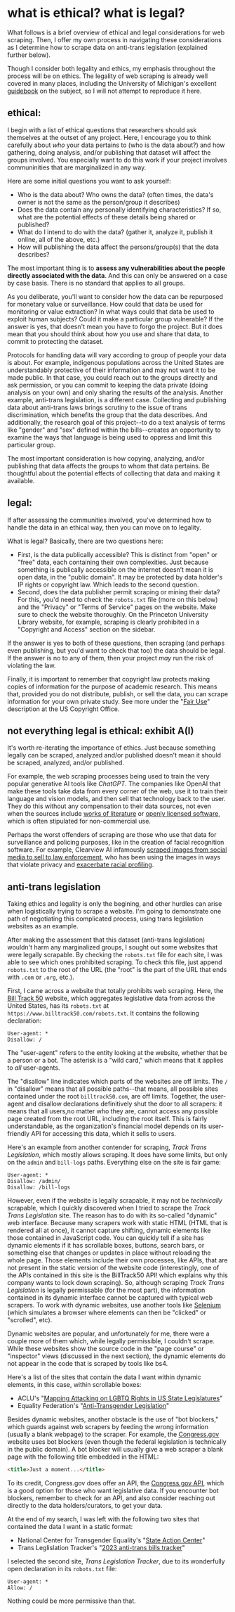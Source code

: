 # what is ethical? what is legal?
What follows is a brief overview of ethical and legal considerations for web scraping. Then, I offer my own process  in navigating these considerations as I determine how to scrape data on anti-trans legislation (explained further below). 

Though I consider both legality and ethics, my emphasis throughout the process will be on ethics. The legality of web scraping is already well covered in many places, including the University of Michigan's excellent [guidebook](https://docs.google.com/document/d/11LZweIYD9MmjiZgY-VW1IXUPOP1k-SwXNiOdJDVC7Vw/edit#heading=h.ut4ttuudwb6i) on the subject, so I will not attempt to reproduce it here.

## ethical: 
I begin with a list of ethical questions that researchers should ask themselves at the outset of any project. Here, I encourage you to think carefully about *who* your data pertains to (who is the data about?) and how gathering, doing analysis, and/or publishing that dataset will affect the groups involved. You especially want to do this work if your project involves communinities that are marginalized in any way. 

Here are some initial questions you want to ask yourself:
- Who is the data about? Who owns the data? (often times, the data's owner is not the same as the person/group it describes)
- Does the data contain any personally identifying characteristics? If so, what are the potential effects of these details being shared or published?
- What do I intend to do with the data? (gather it, analyze it, publish it online, all of the above, etc.)
- How will publishing the data affect the persons/group(s) that the data describes?

The most important thing is to **assess any vulnerabilities about the people directly associated with the data**. And this can only be answered on a case by case basis. There is no standard that applies to all groups.

As you deliberate, you'll want to consider how the data can be repurposed for monetary value or surveillance. How could that data be used for monitoring or value extraction? In what ways could that data be used to exploit human subjects? Could it make a particular group vulnerable? If the answer is yes, that doesn't mean you have to forgo the project. But it does mean that you should think about how you use and share that data, to commit to protecting the dataset. 

Protocols for handling data will vary according to group of people your data is about. For example, indigenous populations across the United States are understandably protective of their information and may not want it to be made public. In that case, you could reach out to the groups directly and ask permission, or you can commit to keeping the data private (doing analysis on your own) and only sharing the results of the analysis. Another example, anti-trans legislation, is a different case. Collecting and publishing data about anti-trans laws brings scrutiny to the issue of trans discrimination, which benefits the group that the data describes. And additionally, the research goal of this project--to do a text analysis of terms like "gender" and "sex" defined within the bills--creates an opportunity to examine the ways that language is being used to oppress and limit this particular group.

The most important consideration is how copying, analyzing, and/or publishing that data affects the groups to whom that data pertains. Be thoughtful about the potential effects of collecting that data and making it available. 

## legal:
If after assessing the communities involved, you've determined how to handle the data in an ethical way, then you can move on to legality.

What is legal? Basically, there are two questions here:
- First, is the data publically accessible? This is distinct from "open" or "free" data, each containing their own complexities. Just because something is publically accessible on the internet doesn’t mean it is open data, in the "public domain". It may be protected by data holder's IP rights or copyright law. Which leads to the second question.
- Second, does the data publisher permit scraping or mining their data? For this, you'd need to check the `robots.txt` file (more on this below) and the "Privacy" or "Terms of Service" pages on the website. Make sure to check the website thoroughly. On the Princeton University Library website, for example, scraping is clearly prohibited in a "Copyright and Access" section on the sidebar. 
  
If the answer is yes to both of these questions, then scraping (and perhaps even publishing, but you'd want to check that too) the data should be legal. If the answer is no to any of them, then your project *may* run the risk of violating the law.

Finally, it is important to remember that copyright law protects making copies of information for the purpose of academic research. This means that, provided you do not distribute, publish, or sell the data, you can scrape information for your own private study. See more under the "[Fair Use](https://www.copyright.gov/fair-use/)" description at the US Copyright Office.

## not everything legal is ethical: exhibit A(I)
It's worth re-iterating the importance of ethics. Just because something legally can be scraped, analyzed and/or published doesn't mean it should be scraped, analyzed, and/or published.

For example, the web scraping processes being used to train the very popular generative AI tools like *ChatGPT*. The companies like OpenAI that make these tools take data from every corner of the web, use it to train their language and vision models, and then sell that technology back to the user. They do this without any compensation to their data sources, not even when the sources include [works of literature](https://authorsguild.org/news/ag-and-authors-file-class-action-suit-against-openai/) or [openly licensed software](https://githubcopilotlitigation.com/), which is often stipulated for non-commercial use.

Perhaps the worst offenders of scraping are those who use that data for surveillance and policing purposes, like in the creation of facial recognition software. For example, Clearview AI infamously [scraped images from social media to sell to law enforcement](https://www.technologyreview.com/2021/04/09/1022240/clearview-ai-nypd-emails/), who has been using the images in ways that violate privacy and [exacerbate racial profiling](https://news.mit.edu/2018/study-finds-gender-skin-type-bias-artificial-intelligence-systems-0212). 

## anti-trans legislation
Taking ethics and legality is only the begining, and other hurdles can arise when logistically trying to scrape a website. I'm going to demonstrate one path of negotiating this complicated process, using trans legislation websites as an example.

After making the assessment that this dataset (anti-trans legislation) wouldn't harm any marginalized groups, I sought out some websites that were legally scrapable. By checking the `robots.txt` file for each site, I was able to see which ones prohibited scraping. To check this file, just append `robots.txt` to the root of the URL (the "root" is the part of the URL that ends with `.com` or `.org`, etc.).

First, I came across a website that totally prohibits web scraping. Here, the [Bill Track 50](https://www.billtrack50.com/) website, which aggregates legislative data from across the United States, has its `robots.txt` at `https://www.billtrack50.com/robots.txt`. It contains the following declaration:

```
User-agent: *
Disallow: /
```

The "user-agent" refers to the entity looking at the website, whether that be a person or a bot. The asterisk is a "wild card," which means that it applies to *all* user-agents. 

The "disallow" line indicates which parts of the websites are off limits. The `/` in "disallow" means that all possible paths--that means, all possible sites contained under the root `billtrack50.com`, are off limits. Together, the user-agent and disallow declarations definitively shut the door to all scrapers: it means that all users,no matter who they are, cannot access any possible page created from the root URL, including the root itself. This is fairly understandable, as the organization's financial model depends on its user-friendly API for accessing this data, which it sells to users. 

Here's an example from another contender for scraping, *Track Trans Legislation*, which mostly allows scraping. It does have some limits, but only on the `admin` and `bill-logs` paths. Everything else on the site is fair game:

```
User-agent: *
Disallow: /admin/
Disallow: /bill-logs
```

<!-- add the connection to BillTrack50-->
However, even if the website is legally scrapable, it may not be *technically* scrapable, which I quickly discovered when I tried to scrape the *Track Trans Legislation* site. The reason has to do with its so-called "dynamic" web interface. Because many scrapers work with static HTML (HTML that is rendered all at once), it cannot capture shifting, dynamic elements like those contained in JavaScript code. You can quickly tell if a site has dynamic elements if it has scrollable boxes, buttons, search bars, or something else that changes or updates in place without reloading the whole page. Those elements include their own processes, like APIs, that are not present in the static version of the website code (interestingly, one of the APIs contained in this site is the BillTrack50 API! which explains why this company wants to lock down scraping). So, although scraping *Track Trans Legislation* is legally permissable (for the most part), the information contained in its dynamic interface cannot be captured with typical web scrapers. To work with dynamic websites, use another tools like [Selenium](https://www.selenium.dev/) (which simulates a browser where elements can then be "clicked" or "scrolled", etc).

Dynamic websites are popular, and unfortunately for me, there were a couple more of them which, while legally permissible, I couldn't scrape. While these websites show the source code in the "page course" or "inspector" views (discussed in the next section), the dynamic elements do not appear in the code that is scraped by tools like bs4. 

Here's a list of the sites that contain the data I want within dynamic elements, in this case, within scrollable boxes: 
- ACLU's "[Mapping Attacking on LGBTQ Rights in US State Legislatures](https://www.aclu.org/legislative-attacks-on-lgbtq-rights)"
- Equality Federation's "[Anti-Transgender Legislation](https://www.equalityfederation.org/tracker/cumulative-anti-transgender)"

Besides dynamic websites, another obstacle is the use of "bot blockers," which guards against web scrapers by feeding the wrong information (usually a blank webpage) to the scraper. For example, the [Congress.gov](https://www.congress.gov/) website uses bot blockers (even though the federal legislation is technically in the public domain). A bot blocker will usually give a web scraper a blank page with the following title embedded in the HTML:

```html
<title>Just a moment...</title>
```

To its credit, Congress.gov does offer an API, the [Congress.gov API](https://blogs.loc.gov/law/2022/09/introducing-the-congress-gov-api/), which is a good option for those who want legislative data. If you encounter bot blockers, remember to check for an API, and also consider reaching out directly to the data holders/curators, to get your data.

At the end of my search, I was left with the following two sites that contained the data I want in a static format: 
- National Center for Transgender Equality's "[State Action Center](https://transequality.org/state-action-center)" 
- Trans Leglislation Tracker's "[2023 anti-trans bills tracker](https://translegislation.com/)"
  
I selected the second site, *Trans Legislation Tracker*, due to its wonderfully open declaration in its `robots.txt` file:

```
User-agent: *
Allow: /
```

Nothing could be more permissive than that.

